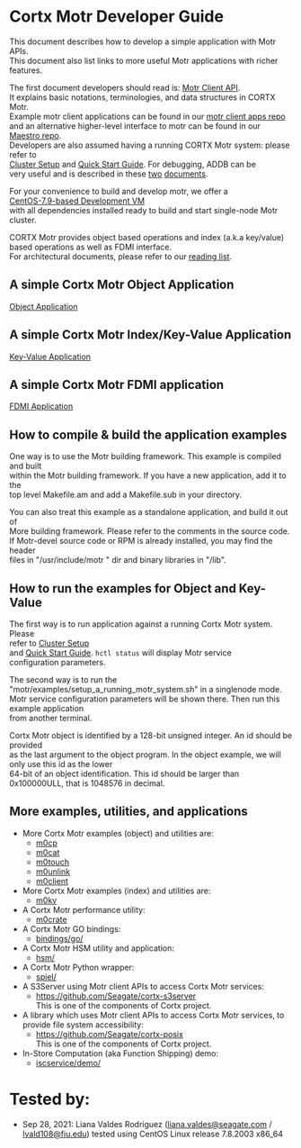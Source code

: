 # Cortx Motr Developer Guide

This document describes how to develop a simple application with Motr APIs.  
This document also list links to more useful Motr applications with richer  
features.

The first document developers should read is: [Motr Client API](/motr/client.h).  
It explains basic notations, terminologies, and data structures in CORTX Motr.  
Example motr client applications can be found in our [motr client apps repo](https://github.com/Seagate/cortx-motr-apps)  
and an alternative higher-level interface to motr can be found in our [Maestro repo](https://github.com/Seagate/cortx-mio).  
Developers are also assumed having a running CORTX Motr system: please refer to  
[Cluster Setup](https://github.com/Seagate/Cortx/blob/main/doc/Cluster_Setup.md) and [Quick Start Guide](/doc/Quick-Start-Guide.rst). For debugging, ADDB can be  
very useful and is described in these [two](ADDB.rst) [documents](addb2-primer).

For your convenience to build and develop motr, we offer a  
[CentOS-7.9-based Development VM](https://github.com/Seagate/cortx-motr/releases/tag/ova-centos79)  
with all dependencies installed ready to build and start single-node Motr cluster.

CORTX Motr provides object based operations and index (a.k.a key/value) based operations as well as FDMI interface.  
For architectural documents, please refer to our [reading list](reading-list.md).

## A simple Cortx Motr Object Application

[Object Application](motr-object-app.md)

## A simple Cortx Motr Index/Key-Value Application

[Key-Value Application](motr-kv-app.md)

## A simple Cortx Motr FDMI application

[FDMI Application](/fdmi/plugins/motr-fdmi-app.md)

## How to compile & build the application examples

One way is to use the Motr building framework. This example is compiled and built  
within the Motr building framework. If you have a new application, add it to the  
top level Makefile.am and add a Makefile.sub in your directory.

You can also treat this example as a standalone application, and build it out of  
More building framework. Please refer to the comments in the source code.  
If Motr-devel source code or RPM is already installed, you may find the header  
files in "/usr/include/motr " dir and binary libraries in "/lib".

## How to run the examples for Object and Key-Value

The first way is to run application against a running Cortx Motr system. Please  
refer to [Cluster Setup](https://github.com/Seagate/Cortx/blob/main/doc/Cluster_Setup.md)  
and [Quick Start Guide](/doc/Quick-Start-Guide.rst). `hctl status` will display Motr service  
configuration parameters.

The second way is to run the "motr/examples/setup\_a\_running\_motr\_system.sh" in a singlenode mode.  
Motr service configuration parameters will be shown there. Then run this example application  
from another terminal.

Cortx Motr object is identified by a 128-bit unsigned integer. An id should be provided  
as the last argument to the object program. In the object example, we will only use this id as the lower  
64-bit of an object identification. This id should be larger than 0x100000ULL, that is 1048576 in decimal.


## More examples, utilities, and applications

*   More Cortx Motr examples (object) and utilities are:
    *   [m0cp](/motr/st/utils/copy.c)
    *   [m0cat](/motr/st/utils/cat.c)
    *   [m0touch](/motr/st/utils/touch.c)
    *   [m0unlink](/motr/st/utils/unlink.c)
    *   [m0client](/motr/st/utils/client.c)
*   More Cortx Motr examples (index) and utilities are:
    *   [m0kv](/motr/m0kv/)
*   A Cortx Motr performance utility:
    *   [m0crate](/motr/m0crate/)
*   A Cortx Motr GO bindings:
    *   [bindings/go/](/bindings/go)
*   A Cortx Motr HSM utility and application:
    *   [hsm/](/hsm/)
*   A Cortx Motr Python wrapper:
    *   [spiel/](/spiel)
*   A S3Server using Motr client APIs to access Cortx Motr services:
    *   https://github.com/Seagate/cortx-s3server  
        This is one of the components of Cortx project.
*   A library which uses Motr client APIs to access Cortx Motr services, to provide file system accessibility:
    *   https://github.com/Seagate/cortx-posix  
        This is one of the components of Cortx project.
*   In-Store Computation (aka Function Shipping) demo:
    *   [iscservice/demo/](/iscservice/demo)

# Tested by:

*   Sep 28, 2021: Liana Valdes Rodriguez (liana.valdes@seagate.com / lvald108@fiu.edu) tested using CentOS Linux release 7.8.2003 x86_64  
